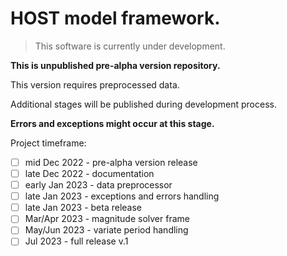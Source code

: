 # HOST model framework.
> This software is currently under development.



**This is unpublished pre-alpha version repository.**

This version requires preprocessed data. 

Additional stages will be published during development process. 

**Errors and exceptions might occur at this stage.**



Project timeframe:
- [ ] mid Dec 2022 - pre-alpha version release
- [ ] late Dec 2022 - documentation
- [ ] early Jan 2023 - data preprocessor
- [ ] late Jan 2023 - exceptions and errors handling
- [ ] late Jan 2023 - beta release
- [ ] Mar/Apr 2023 - magnitude solver frame
- [ ] May/Jun 2023 - variate period handling
- [ ] Jul 2023 - full release v.1
